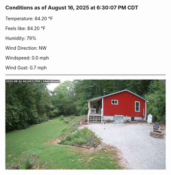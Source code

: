 ### Conditions as of August 16, 2025 at 6:30:07 PM CDT 

Temperature: 84.20 &deg;F

Feels like: 84.20 &deg;F

Humidity: 79%

Wind Direction: NW

Windspeed: 0.0 mph

Wind Gust: 0.7 mph

---

<img src="./images/latest.jpeg"/>

